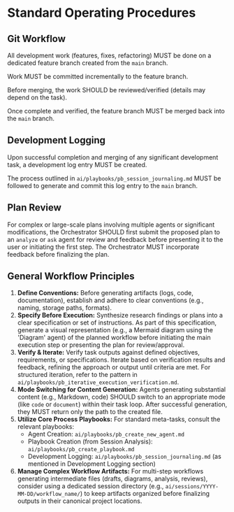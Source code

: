 # Standard Operating Procedures

## Git Workflow

All development work (features, fixes, refactoring) MUST be done on a dedicated feature branch created from the `main` branch.

Work MUST be committed incrementally to the feature branch.

Before merging, the work SHOULD be reviewed/verified (details may depend on the task).

Once complete and verified, the feature branch MUST be merged back into the `main` branch.

## Development Logging

Upon successful completion and merging of any significant development task, a development log entry MUST be created.

The process outlined in `ai/playbooks/pb_session_journaling.md` MUST be followed to generate and commit this log entry to the `main` branch.

## Plan Review

For complex or large-scale plans involving multiple agents or significant modifications, the Orchestrator SHOULD first submit the proposed plan to an `analyze` or `ask` agent for review and feedback before presenting it to the user or initiating the first step. The Orchestrator MUST incorporate feedback before finalizing the plan.

## General Workflow Principles

1.  **Define Conventions:** Before generating artifacts (logs, code, documentation), establish and adhere to clear conventions (e.g., naming, storage paths, formats).
2.  **Specify Before Execution:** Synthesize research findings or plans into a clear specification or set of instructions. As part of this specification, generate a visual representation (e.g., a Mermaid diagram using the 'Diagram' agent) of the planned workflow before initiating the main execution step or presenting the plan for review/approval.
3.  **Verify & Iterate:** Verify task outputs against defined objectives, requirements, or specifications. Iterate based on verification results and feedback, refining the approach or output until criteria are met. For structured iteration, refer to the pattern in `ai/playbooks/pb_iterative_execution_verification.md`.
4.  **Mode Switching for Content Generation:** Agents generating substantial content (e.g., Markdown, code) SHOULD switch to an appropriate mode (like `code` or `document`) within their task loop. After successful generation, they MUST return only the path to the created file.
5.  **Utilize Core Process Playbooks:** For standard meta-tasks, consult the relevant playbooks:
    *   Agent Creation: `ai/playbooks/pb_create_new_agent.md`
    *   Playbook Creation (from Session Analysis): `ai/playbooks/pb_create_playbook.md`
    *   Development Logging: `ai/playbooks/pb_session_journaling.md` (as mentioned in Development Logging section)
6.  **Manage Complex Workflow Artifacts:** For multi-step workflows generating intermediate files (drafts, diagrams, analysis, reviews), consider using a dedicated session directory (e.g., `ai/sessions/YYYY-MM-DD/workflow_name/`) to keep artifacts organized before finalizing outputs in their canonical project locations.